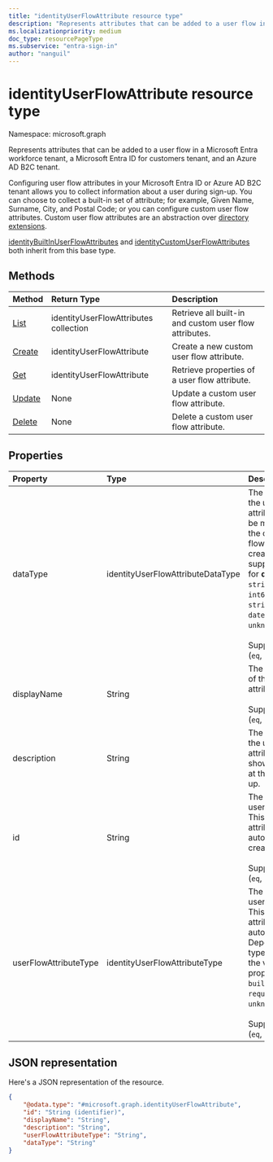 ```yaml
---
title: "identityUserFlowAttribute resource type"
description: "Represents attributes that can be added to a user flow in a Microsoft Entra workforce tenant, a Microsoft Entra ID for customers tenant, and an Azure AD B2C tenant."
ms.localizationpriority: medium
doc_type: resourcePageType
ms.subservice: "entra-sign-in"
author: "nanguil"
---
```


# identityUserFlowAttribute resource type

Namespace: microsoft.graph

Represents attributes that can be added to a user flow in a Microsoft Entra workforce tenant, a Microsoft Entra ID for customers tenant, and an Azure AD B2C tenant.

Configuring user flow attributes in your Microsoft Entra ID or Azure AD B2C tenant allows you to collect information about a user during sign-up. You can choose to collect a built-in set of attribute; for example, Given Name, Surname, City, and Postal Code; or you can configure custom user flow attributes. Custom user flow attributes are an abstraction over [directory extensions](/graph/extensibility-overview#directory-azure-ad-extensions).

[identityBuiltInUserFlowAttributes](../resources/identitybuiltinuserflowattribute.md) and [identityCustomUserFlowAttributes](../resources/identitycustomuserflowattribute.md) both inherit from this base type.

## Methods

| Method       | Return Type  |Description|
|:---------------|:--------|:----------|
|[List](../api/identityuserflowattribute-list.md)|identityUserFlowAttributes collection|Retrieve all built-in and custom user flow attributes.|
|[Create](../api/identityuserflowattribute-post.md)|identityUserFlowAttribute|Create a new custom user flow attribute.|
|[Get](../api/identityuserflowattribute-get.md) |identityUserFlowAttribute|Retrieve properties of a user flow attribute.|
|[Update](../api/identityuserflowattribute-update.md)|None|Update a custom user flow attribute.|
|[Delete](../api/identityuserflowattribute-delete.md)|None|Delete a custom user flow attribute.|

## Properties

|Property|Type|Description|
|:---------------|:--------|:----------|
|dataType|identityUserFlowAttributeDataType|The data type of the user flow attribute. This can't be modified after the custom user flow attribute is created. The supported values for **dataType** are: `string` , `boolean` , `int64` , `stringCollection` , `dateTime`, `unknownFutureValue`. <br/><br/> Supports `$filter` (`eq`, `ne`).|
|displayName|String|The display name of the user flow attribute. <br/><br/> Supports `$filter` (`eq`, `ne`). |
|description|String|The description of the user flow attribute that's shown to the user at the time of sign-up.|
|id|String|The identifier of the user flow attribute. This is a read-only attribute that is automatically created. <br/><br/> Supports `$filter` (`eq`, `ne`). |
|userFlowAttributeType|identityUserFlowAttributeType|The type of the user flow attribute. This is a read-only attribute that is automatically set. Depending on the type of attribute, the values for this property are `builtIn`, `custom`, `required`, `unknownFutureValue`. <br/><br/> Supports `$filter` (`eq`, `ne`). |

## JSON representation

Here's a JSON representation of the resource.

<!-- {
  "blockType": "resource",
  "@odata.type": "microsoft.graph.identityUserFlowAttribute"
} -->

```json
{
    "@odata.type": "#microsoft.graph.identityUserFlowAttribute",
    "id": "String (identifier)",
    "displayName": "String",
    "description": "String",
    "userFlowAttributeType": "String",
    "dataType": "String"
}
```
